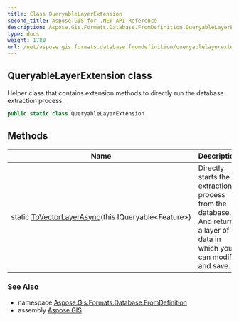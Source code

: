```yaml
---
title: Class QueryableLayerExtension
second_title: Aspose.GIS for .NET API Reference
description: Aspose.Gis.Formats.Database.FromDefinition.QueryableLayerExtension class. Helper class that contains extension methods to directly run the database extraction process
type: docs
weight: 1780
url: /net/aspose.gis.formats.database.fromdefinition/queryablelayerextension/
---
```

## QueryableLayerExtension class

Helper class that contains extension methods to directly run the database extraction process.

```csharp
public static class QueryableLayerExtension
```

## Methods

| Name | Description |
| --- | --- |
| static [ToVectorLayerAsync](../../aspose.gis.formats.database.fromdefinition/queryablelayerextension/tovectorlayerasync/)(this IQueryable&lt;Feature&gt;) | Directly starts the extraction process from the database. And returns a layer of data in which you can modify and save. |

### See Also

* namespace [Aspose.Gis.Formats.Database.FromDefinition](../../aspose.gis.formats.database.fromdefinition/)
* assembly [Aspose.GIS](../../)



